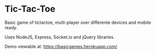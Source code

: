 # Tic-Tac-Toe
Basic game of tictactoe, multi-player over differente devices and mobile ready.

Uses NodeJS, Express, Socket.io and jQuery libraries.

Demo viewable at: https://basicgames.herokuapp.com/
